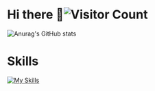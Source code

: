 # Hi there 👋![Visitor Count](https://profile-counter.glitch.me/yinppp/count.svg)


![Anurag's GitHub stats](https://github-readme-stats.vercel.app/api?username=yinppp&show_icons=true&theme=radical)

# Skills
[![My Skills](https://skillicons.dev/icons?i=cpp,cs,c,py,vue&perline=5)](https://skillicons.dev)

